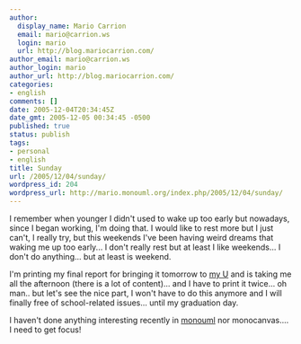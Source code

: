 ```yaml
---
author:
  display_name: Mario Carrion
  email: mario@carrion.ws
  login: mario
  url: http://blog.mariocarrion.com/
author_email: mario@carrion.ws
author_login: mario
author_url: http://blog.mariocarrion.com/
categories:
- english
comments: []
date: 2005-12-04T20:34:45Z
date_gmt: 2005-12-05 00:34:45 -0500
published: true
status: publish
tags:
- personal
- english
title: Sunday
url: /2005/12/04/sunday/
wordpress_id: 204
wordpress_url: http://mario.monouml.org/index.php/2005/12/04/sunday/
---
```


<p>I remember when younger I didn't used to wake up too early but nowadays, since I began working, I'm doing that. I would like to rest more but I just can't, I really try, but this weekends I've been having weird dreams that waking me up too early... I don't really rest but at least I like weekends... I don't do anything... but at least is weekend.</p>
<p>I'm printing my final report for bringing it tomorrow to <a href="http://www.itver.edu.mx">my U</a> and is taking me all the afternoon (there is a lot of content)... and I have to print it twice... oh man.. but let's see the nice part, I won't have to do this anymore and I will finally free of school-related issues... until my graduation day.</p>
<p>I haven't done anything interesting recently in <a href="http://www.monouml.org">monouml</a> nor monocanvas.... I need to get focus!</p>
